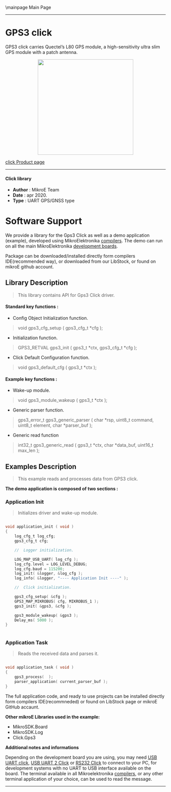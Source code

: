 \mainpage Main Page
 
---
# GPS3 click

GPS3 click carries Quectel’s L80 GPS module, a high-sensitivity ultra slim GPS module with a patch antenna.

<p align="center">
  <img src="https://download.mikroe.com/images/click_for_ide/gps3_click.png" height=300px>
</p>

[click Product page](https://www.mikroe.com/gps-3-click)

---


#### Click library 

- **Author**        : MikroE Team
- **Date**          : apr 2020.
- **Type**          : UART GPS/GNSS type


# Software Support

We provide a library for the Gps3 Click 
as well as a demo application (example), developed using MikroElektronika 
[compilers](https://shop.mikroe.com/compilers). 
The demo can run on all the main MikroElektronika [development boards](https://shop.mikroe.com/development-boards).

Package can be downloaded/installed directly form compilers IDE(recommended way), or downloaded from our LibStock, or found on mikroE github account. 

## Library Description

> This library contains API for Gps3 Click driver.

#### Standard key functions :

- Config Object Initialization function.
> void gps3_cfg_setup ( gps3_cfg_t *cfg ); 
 
- Initialization function.
> GPS3_RETVAL gps3_init ( gps3_t *ctx, gps3_cfg_t *cfg );

- Click Default Configuration function.
> void gps3_default_cfg ( gps3_t *ctx );


#### Example key functions :

- Wake-up module.
> void gps3_module_wakeup ( gps3_t *ctx );
 
- Generic parser function.
> gps3_error_t gps3_generic_parser ( char *rsp,  uint8_t command, uint8_t element, char *parser_buf );

- Generic read function
> int32_t gps3_generic_read ( gps3_t *ctx, char *data_buf, uint16_t max_len );

## Examples Description

> This example reads and processes data from GPS3 click.

**The demo application is composed of two sections :**

### Application Init 

> Initializes driver and wake-up module.

```c

void application_init ( void )
{
    log_cfg_t log_cfg;
    gps3_cfg_t cfg;

    //  Logger initialization.

    LOG_MAP_USB_UART( log_cfg );
    log_cfg.level = LOG_LEVEL_DEBUG;
    log_cfg.baud = 115200;
    log_init( &logger, &log_cfg );
    log_info( &logger, "---- Application Init ----" );

    //  Click initialization.

    gps3_cfg_setup( &cfg );
    GPS3_MAP_MIKROBUS( cfg, MIKROBUS_1 );
    gps3_init( &gps3, &cfg );

    gps3_module_wakeup( &gps3 );
    Delay_ms( 5000 );
}
  
```

### Application Task

> Reads the received data and parses it.

```c

void application_task ( void )
{
    gps3_process(  );
    parser_application( current_parser_buf );
} 

```

The full application code, and ready to use projects can be  installed directly form compilers IDE(recommneded) or found on LibStock page or mikroE GitHub accaunt.

**Other mikroE Libraries used in the example:** 

- MikroSDK.Board
- MikroSDK.Log
- Click.Gps3

**Additional notes and informations**

Depending on the development board you are using, you may need 
[USB UART click](https://shop.mikroe.com/usb-uart-click), 
[USB UART 2 Click](https://shop.mikroe.com/usb-uart-2-click) or 
[RS232 Click](https://shop.mikroe.com/rs232-click) to connect to your PC, for 
development systems with no UART to USB interface available on the board. The 
terminal available in all Mikroelektronika 
[compilers](https://shop.mikroe.com/compilers), or any other terminal application 
of your choice, can be used to read the message.



---

